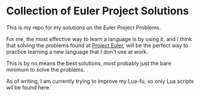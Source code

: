 Collection of Euler Project Solutions
=======================

This is my repo for my solutions on the Euler Project Problems.

For me, the most effective way to learn a language is by using it, and I think that solving the problems found at [Project Euler](https://projecteuler.net/problems), will be the perfect way to practice learning a new language that I don't use at work.

This is by no means the best solutions, most probably just the bare minimum to solve the problems.

As of writing, I am currently trying to improve my Lua-fu, so only Lua scripts wil be found here.
